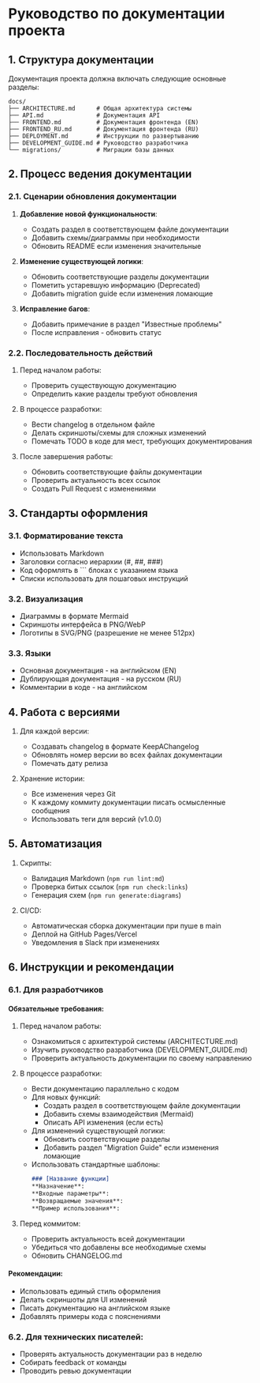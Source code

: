 # Руководство по документации проекта

## 1. Структура документации

Документация проекта должна включать следующие основные разделы:

```
docs/
├── ARCHITECTURE.md      # Общая архитектура системы
├── API.md               # Документация API
├── FRONTEND.md          # Документация фронтенда (EN)
├── FRONTEND_RU.md       # Документация фронтенда (RU)
├── DEPLOYMENT.md        # Инструкции по развертыванию
├── DEVELOPMENT_GUIDE.md # Руководство разработчика
└── migrations/          # Миграции базы данных
```

## 2. Процесс ведения документации

### 2.1. Сценарии обновления документации

1. **Добавление новой функциональности**:
   - Создать раздел в соответствующем файле документации
   - Добавить схемы/диаграммы при необходимости
   - Обновить README если изменения значительные

2. **Изменение существующей логики**:
   - Обновить соответствующие разделы документации
   - Пометить устаревшую информацию (Deprecated)
   - Добавить migration guide если изменения ломающие

3. **Исправление багов**:
   - Добавить примечание в раздел "Известные проблемы"
   - После исправления - обновить статус

### 2.2. Последовательность действий

1. Перед началом работы:
   - Проверить существующую документацию
   - Определить какие разделы требуют обновления

2. В процессе разработки:
   - Вести changelog в отдельном файле
   - Делать скриншоты/схемы для сложных изменений
   - Помечать TODO в коде для мест, требующих документирования

3. После завершения работы:
   - Обновить соответствующие файлы документации
   - Проверить актуальность всех ссылок
   - Создать Pull Request с изменениями

## 3. Стандарты оформления

### 3.1. Форматирование текста
- Использовать Markdown
- Заголовки согласно иерархии (#, ##, ###)
- Код оформлять в ``` блоках с указанием языка
- Списки использовать для пошаговых инструкций

### 3.2. Визуализация
- Диаграммы в формате Mermaid
- Скриншоты интерфейса в PNG/WebP
- Логотипы в SVG/PNG (разрешение не менее 512px)

### 3.3. Языки
- Основная документация - на английском (EN)
- Дублирующая документация - на русском (RU)
- Комментарии в коде - на английском

## 4. Работа с версиями

1. Для каждой версии:
   - Создавать changelog в формате KeepAChangelog
   - Обновлять номер версии во всех файлах документации
   - Помечать дату релиза

2. Хранение истории:
   - Все изменения через Git
   - К каждому коммиту документации писать осмысленные сообщения
   - Использовать теги для версий (v1.0.0)

## 5. Автоматизация

1. Скрипты:
   - Валидация Markdown (`npm run lint:md`)
   - Проверка битых ссылок (`npm run check:links`)
   - Генерация схем (`npm run generate:diagrams`)

2. CI/CD:
   - Автоматическая сборка документации при пуше в main
   - Деплой на GitHub Pages/Vercel
   - Уведомления в Slack при изменениях

## 6. Инструкции и рекомендации

### 6.1. Для разработчиков

#### Обязательные требования:
1. Перед началом работы:
   - Ознакомиться с архитектурой системы (ARCHITECTURE.md)
   - Изучить руководство разработчика (DEVELOPMENT_GUIDE.md)
   - Проверить актуальность документации по своему направлению

2. В процессе разработки:
   - Вести документацию параллельно с кодом
   - Для новых функций:
     * Создать раздел в соответствующем файле документации
     * Добавить схемы взаимодействия (Mermaid)
     * Описать API изменения (если есть)
   - Для изменений существующей логики:
     * Обновить соответствующие разделы
     * Добавить раздел "Migration Guide" если изменения ломающие
   - Использовать стандартные шаблоны:
     ```markdown
     ### [Название функции]
     **Назначение**: 
     **Входные параметры**:
     **Возвращаемые значения**:
     **Пример использования**:
     ```

3. Перед коммитом:
   - Проверить актуальность всей документации
   - Убедиться что добавлены все необходимые схемы
   - Обновить CHANGELOG.md

#### Рекомендации:
- Использовать единый стиль оформления
- Делать скриншоты для UI изменений
- Писать документацию на английском языке
- Добавлять примеры кода с пояснениями

### 6.2. Для технических писателей:
   - Проверять актуальность документации раз в неделю
   - Собирать feedback от команды
   - Проводить ревью документации
